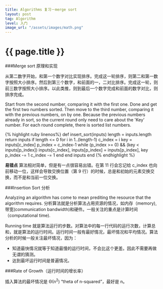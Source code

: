 ```yaml
---
title: Algorithms 复习－merge sort
layout: post
tag: Algorithm
level: 入门
image_url: "/assets/images/math.png"
---
```


{{ page.title }}
================

###Merge sort 原理和实现

从第二数字开始，和第一个数字对比实现排序。完成这一轮排序，则第二和第一数字按照大小排序。然后到第三个数字，和前面的一，二对比排序。完成这一轮，则前三数字按照大小排序。以此类推，则到最后一个数字完成和前面的数字对比，则排序完成。

Start from the second number, comparing it with the first one. Done and get the first two numbers sorted. Then move to the third number, comparing it with the previous numbers, on by one. Because the previous numbers already in sort, so the current round only need to care about the 'Key' number. For each round complete, there is sorted list numbers. 

{% highlight ruby linenos%}
def insert_sort(inputs)
  length = inputs.length
  return inputs if length <= 0
  for i in 1..(length-1)
    c_index = i
    key = inputs[c_index]
    p_index = c_index-1
    while (p_index >= 0) && (key < inputs[p_index])
      inputs[c_index], inputs[p_index] = inputs[p_index], key   
      p_index -= 1
      c_index -= 1
    end
  end
  inputs
end
{% endhighlight %}

**易错点** 算法相对简单，但是有一点很容易出错。在第 11 行会忘记给 c_index 也向前移动一位，这样会导致交换位置（第 9 行）的时候，总是和初始的元素交换交换，而不是和当前一位交换。


###Insertion Sort 分析

Analyzing an algorithm has come to mean prediting the resource that the algorithm requires. 分析算法就是分析算法占用资源的情况，如内存（memory), 带宽(communication bandwidth)和硬件。一般关注的重点是计算时间（computational time).

Running time 就是算法运行的步数。对算法中的每一行代码的运行次数，计算总和，就是算法的运行时间。运行时间一般有最好情况，最坏情况和平均情况。算法分析的时候一般关注最坏情况，因为：
- 知道最快情况就等于知道最慢的运行时间，不会比这个更差。因此不需要再做无谓的猜测。
- 达到最坏运行时间是普遍情况。

###Rate of Growth（运行时间的增长率）

插入算法的最坏情况是 Θ(n<sup>2</sup>) “theta of n-squared”，最好是 n。



